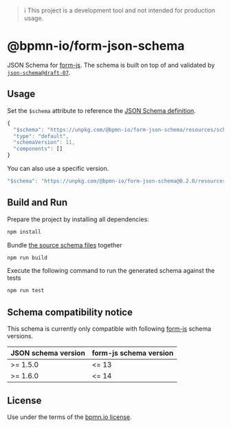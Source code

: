 > ℹ️ This project is a development tool and not intended for production usage.

# @bpmn-io/form-json-schema

JSON Schema for [form-js](https://github.com/bpmn-io/form-js). The schema is built on top of and validated by [`json-schema@draft-07`](https://json-schema.org/draft-07/json-schema-release-notes.html).

## Usage

Set the `$schema` attribute to reference the [JSON Schema definition](./resources/schema.json).

```js
{
  "$schema": "https://unpkg.com/@bpmn-io/form-json-schema/resources/schema.json",
  "type": "default",
  "schemaVersion": 11,
  "components": []
}
```

You can also use a specific version.

```js
"$schema": "https://unpkg.com/@bpmn-io/form-json-schema@0.2.0/resources/schema.json"
```

## Build and Run

Prepare the project by installing all dependencies:

```sh
npm install
```

Bundle [the source schema files](./src) together

```sh
npm run build
```

Execute the following command to run the generated schema against the tests

```sh
npm run test
```

## Schema compatibility notice

This schema is currently only compatible with following [form-js](https://github.com/bpmn-io/form-js) schema versions.

| JSON schema version | form-js schema version |
| ------------------- | ---------------------- |
| >= 1.5.0            | <= 13                  |
| >= 1.6.0            | <= 14                  |

## License

Use under the terms of the [bpmn.io license](http://bpmn.io/license).
